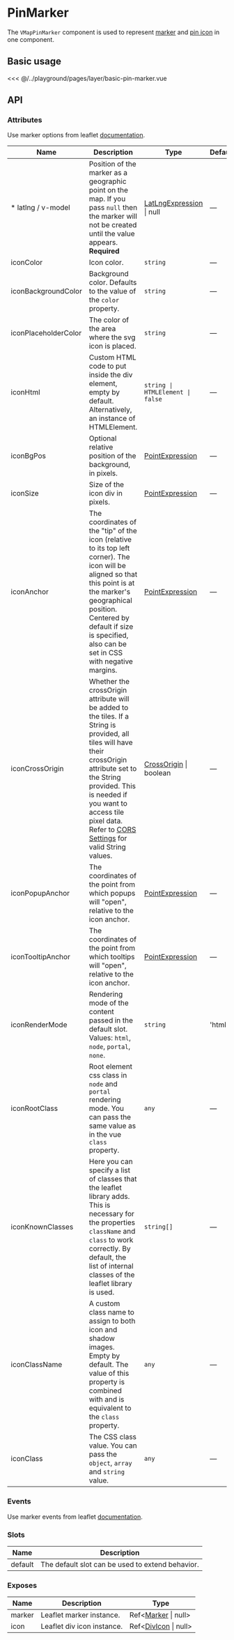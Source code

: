 # PinMarker

The `VMapPinMarker` component is used to represent [marker](/components/layer/marker) and [pin icon](/components/layer/pin-icon) in one component.

## Basic usage

<ClientOnly>
  <Demo url="/layer/basic-pin-marker" >
  
<<< @/../playground/pages/layer/basic-pin-marker.vue
  
  </Demo>
</ClientOnly>

## API

### Attributes

Use marker options from leaflet [documentation](https://leafletjs.com/reference.html#marker).

| Name                 | Description                                                                                                                                                                                                                                                                                                                                          | Type                                                                | Default |
| -------------------- | ---------------------------------------------------------------------------------------------------------------------------------------------------------------------------------------------------------------------------------------------------------------------------------------------------------------------------------------------------- | ------------------------------------------------------------------- | ------- |
| \* latlng / v-model  | Position of the marker as a geographic point on the map. If you pass `null` then the marker will not be created until the value appears. **Required**                                                                                                                                                                                                | [LatLngExpression](/components/types.html#latlngexpression) \| null | —       |
| iconColor            | Icon color.                                                                                                                                                                                                                                                                                                                                          | `string`                                                            | —       |
| iconBackgroundColor  | Background color. Defaults to the value of the `color` property.                                                                                                                                                                                                                                                                                     | `string`                                                            | —       |
| iconPlaceholderColor | The color of the area where the svg icon is placed.                                                                                                                                                                                                                                                                                                  | `string`                                                            | —       |
| iconHtml             | Custom HTML code to put inside the div element, empty by default. Alternatively, an instance of HTMLElement.                                                                                                                                                                                                                                         | `string \| HTMLElement \| false`                                    | —       |
| iconBgPos            | Optional relative position of the background, in pixels.                                                                                                                                                                                                                                                                                             | [PointExpression](/components/types.html#pointexpression)           | —       |
| iconSize             | Size of the icon div in pixels.                                                                                                                                                                                                                                                                                                                      | [PointExpression](/components/types.html#pointexpression)           | —       |
| iconAnchor           | The coordinates of the "tip" of the icon (relative to its top left corner). The icon will be aligned so that this point is at the marker's geographical position. Centered by default if size is specified, also can be set in CSS with negative margins.                                                                                            | [PointExpression](/components/types.html#pointexpression)           | —       |
| iconCrossOrigin      | Whether the crossOrigin attribute will be added to the tiles. If a String is provided, all tiles will have their crossOrigin attribute set to the String provided. This is needed if you want to access tile pixel data. Refer to [CORS Settings](https://developer.mozilla.org/en-US/docs/Web/HTML/Attributes/crossorigin) for valid String values. | [CrossOrigin](/components/types.html#crossorigin) \| boolean        | —       |
| iconPopupAnchor      | The coordinates of the point from which popups will "open", relative to the icon anchor.                                                                                                                                                                                                                                                             | [PointExpression](/components/types.html#pointexpression)           | —       |
| iconTooltipAnchor    | The coordinates of the point from which tooltips will "open", relative to the icon anchor.                                                                                                                                                                                                                                                           | [PointExpression](/components/types.html#pointexpression)           | —       |
| iconRenderMode       | Rendering mode of the content passed in the default slot. Values: `html`, `node`, `portal`, `none`.                                                                                                                                                                                                                                                  | `string`                                                            | 'html'  |
| iconRootClass        | Root element css class in `node` and `portal` rendering mode. You can pass the same value as in the vue `class` property.                                                                                                                                                                                                                            | `any`                                                               | —       |
| iconKnownClasses     | Here you can specify a list of classes that the leaflet library adds. This is necessary for the properties `className` and `class` to work correctly. By default, the list of internal classes of the leaflet library is used.                                                                                                                       | `string[]`                                                          | —       |
| iconClassName        | A custom class name to assign to both icon and shadow images. Empty by default. The value of this property is combined with and is equivalent to the `class` property.                                                                                                                                                                               | `any`                                                               | —       |
| iconClass            | The CSS class value. You can pass the `object`, `array` and `string` value.                                                                                                                                                                                                                                                                          | `any`                                                               | —       |

### Events

Use marker events from leaflet [documentation](https://leafletjs.com/reference.html#marker-event).

### Slots

| Name    | Description                                      |
| ------- | ------------------------------------------------ |
| default | The default slot can be used to extend behavior. |

### Exposes

| Name   | Description                | Type                                                   |
| ------ | -------------------------- | ------------------------------------------------------ |
| marker | Leaflet marker instance.   | Ref<[Marker](/components/types.html#marker) \| null>   |
| icon   | Leaflet div icon instance. | Ref<[DivIcon](/components/types.html#divicon) \| null> |
